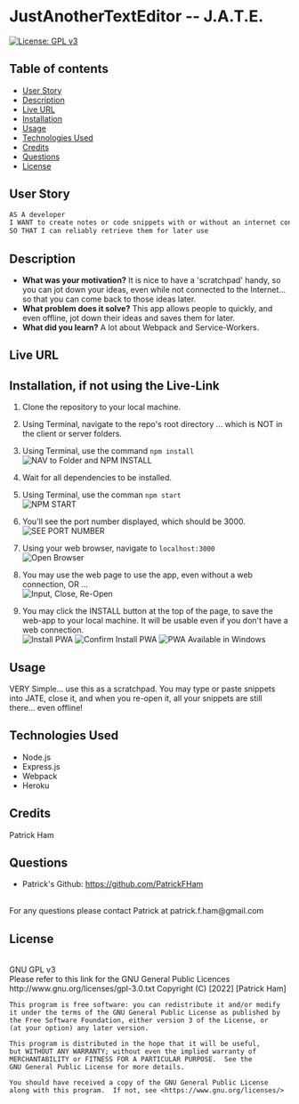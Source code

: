 # JustAnotherTextEditor -- J.A.T.E.

[![License: GPL v3](https://img.shields.io/badge/License-GPLv3-blue.svg)](https://www.gnu.org/licenses/gpl-3.0)
<br>

## Table of contents
* [User Story](#user-story)
* [Description](#description)
* [Live URL](#live-url)
* [Installation](#installation)
* [Usage](#usage)
* [Technologies Used](#technologies-used)
* [Credits](#credits)
* [Questions](#questions)
* [License](#license)
    

## User Story
```md
AS A developer
I WANT to create notes or code snippets with or without an internet connection
SO THAT I can reliably retrieve them for later use
```



## Description 

- **What was your motivation?** It is nice to have a 'scratchpad' handy, so you can jot down your ideas, even while not connected to the Internet... so that you can come back to those ideas later.
- **What problem does it solve?** This app allows people to quickly, and even offline, jot down their ideas and saves them for later.
- **What did you learn?** A lot about Webpack and Service-Workers.


## Live URL



## Installation, if not using the Live-Link
1. Clone the repository to your local machine. <br>

2. Using Terminal, navigate to the repo's root directory ... which is NOT in the client or server folders. <br>
3. Using Terminal, use the command `npm install` <br>
![NAV to Folder and NPM INSTALL](./screenshots/nav-to-folder-npm-install.png)

4. Wait for all dependencies to be installed. <br>

5. Using Terminal, use the comman `npm start` <br>
![NPM START](./screenshots/npm-start.png)

6. You'll see the port number displayed, which should be 3000. <br>
![SEE PORT NUMBER](./screenshots/see-port-number.png)

7. Using your web browser, navigate to `localhost:3000` <br>
![Open Browser](./screenshots/open-browser-localhost.png)

8. You may use the web page to use the app, even without a web connection, OR ... <br>
![Input, Close, Re-Open](./screenshots/input-close-reopen.png)

9. You may click the INSTALL button at the top of the page, to save the web-app to your local machine.  It will be usable even if you don't have a web connection. <br>
![Install PWA](./screenshots/install-pwa.png)
![Confirm Install PWA](./screenshots/confirm-install-pwa.png)
![PWA Available in Windows](./screenshots/pwa-available-in-windows.png)


## Usage
VERY Simple... use this as a scratchpad.  You may type or paste snippets into JATE, close it, and when you re-open it, all your snippets are still there... even offline!




## Technologies Used 
* Node.js
* Express.js
* Webpack
* Heroku




## Credits
Patrick Ham


## Questions
* Patrick's Github: https://github.com/PatrickFHam
<br>
For any questions please contact Patrick at patrick.f.ham@gmail.com

## License 
<br>
GNU GPL v3
<br>
Please refer to this link for the GNU General Public Licences http://www.gnu.org/licenses/gpl-3.0.txt
    Copyright (C) [2022]  [Patrick Ham]

    This program is free software: you can redistribute it and/or modify
    it under the terms of the GNU General Public License as published by
    the Free Software Foundation, either version 3 of the License, or
    (at your option) any later version.

    This program is distributed in the hope that it will be useful,
    but WITHOUT ANY WARRANTY; without even the implied warranty of
    MERCHANTABILITY or FITNESS FOR A PARTICULAR PURPOSE.  See the
    GNU General Public License for more details.

    You should have received a copy of the GNU General Public License
    along with this program.  If not, see <https://www.gnu.org/licenses/>
            
    
